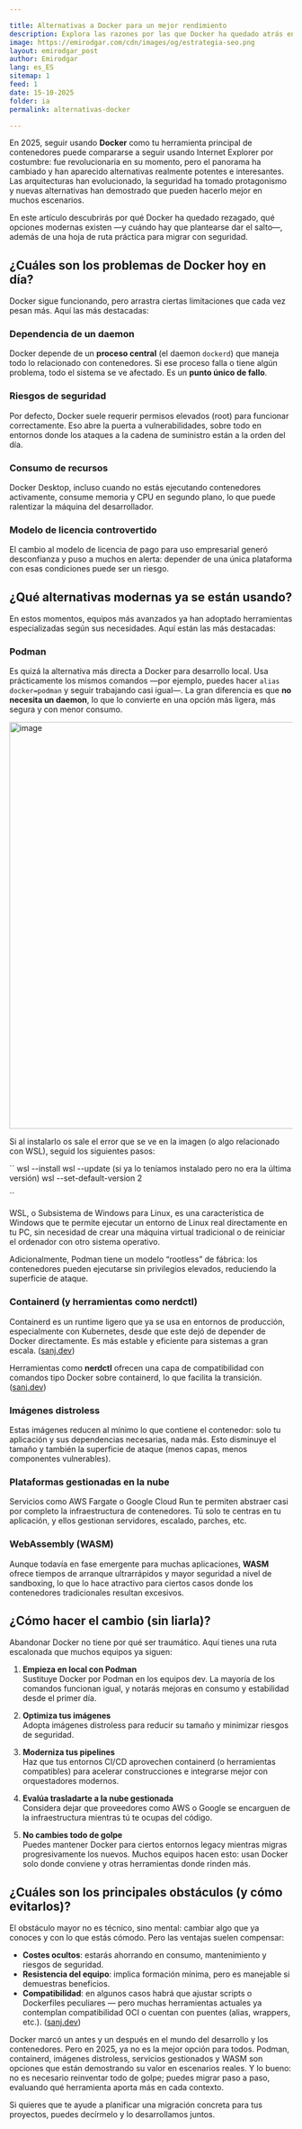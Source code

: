 ```yaml
---

title: Alternativas a Docker para un mejor rendimiento 
description: Explora las razones por las que Docker ha quedado atrás en 2025 y descubre las mejores alternativas modernas para contenedores y despliegues seguros.  
image: https://emirodgar.com/cdn/images/og/estrategia-seo.png  
layout: emirodgar_post  
author: Emirodgar  
lang: es_ES  
sitemap: 1  
feed: 1  
date: 15-10-2025  
folder: ia  
permalink: alternativas-docker  

---
```


En 2025, seguir usando **Docker** como tu herramienta principal de contenedores puede compararse a seguir usando Internet Explorer por costumbre: fue revolucionaria en su momento, pero el panorama ha cambiado y han aparecido alternativas realmente potentes e interesantes. Las arquitecturas han evolucionado, la seguridad ha tomado protagonismo y nuevas alternativas han demostrado que pueden hacerlo mejor en muchos escenarios.

En este artículo descubrirás por qué Docker ha quedado rezagado, qué opciones modernas existen —y cuándo hay que plantearse dar el salto—, además de una hoja de ruta práctica para migrar con seguridad.

## ¿Cuáles son los problemas de Docker hoy en día?

Docker sigue funcionando, pero arrastra ciertas limitaciones que cada vez pesan más. Aquí las más destacadas:

### Dependencia de un daemon

Docker depende de un **proceso central** (el daemon `dockerd`) que maneja todo lo relacionado con contenedores. Si ese proceso falla o tiene algún problema, todo el sistema se ve afectado. Es un **punto único de fallo**.

### Riesgos de seguridad

Por defecto, Docker suele requerir permisos elevados (root) para funcionar correctamente. Eso abre la puerta a vulnerabilidades, sobre todo en entornos donde los ataques a la cadena de suministro están a la orden del día.

### Consumo de recursos

Docker Desktop, incluso cuando no estás ejecutando contenedores activamente, consume memoria y CPU en segundo plano, lo que puede ralentizar la máquina del desarrollador.

### Modelo de licencia controvertido

El cambio al modelo de licencia de pago para uso empresarial generó desconfianza y puso a muchos en alerta: depender de una única plataforma con esas condiciones puede ser un riesgo.


## ¿Qué alternativas modernas ya se están usando?

En estos momentos, equipos más avanzados ya han adoptado herramientas especializadas según sus necesidades. Aquí están las más destacadas:

### Podman

Es quizá la alternativa más directa a Docker para desarrollo local. Usa prácticamente los mismos comandos —por ejemplo, puedes hacer `alias docker=podman` y seguir trabajando casi igual—. La gran diferencia es que **no necesita un daemon**, lo que lo convierte en una opción más ligera, más segura y con menor consumo. 

<img width="722" class="img-responsive" alt="image" src="https://github.com/user-attachments/assets/61d940c0-8d96-4679-967a-c0afd5500f64" />

Si al instalarlo os sale el error que se ve en la imagen (o algo relacionado con WSL), seguid los siguientes pasos:

``
wsl --install
wsl --update (si ya lo teníamos instalado pero no era la última versión)
wsl --set-default-version 2

``

WSL, o Subsistema de Windows para Linux, es una característica de Windows que te permite ejecutar un entorno de Linux real directamente en tu PC, sin necesidad de crear una máquina virtual tradicional o de reiniciar el ordenador con otro sistema operativo.

Adicionalmente, Podman tiene un modelo “rootless” de fábrica: los contenedores pueden ejecutarse sin privilegios elevados, reduciendo la superficie de ataque.

### Containerd (y herramientas como nerdctl)

Containerd es un runtime ligero que ya se usa en entornos de producción, especialmente con Kubernetes, desde que este dejó de depender de Docker directamente. Es más estable y eficiente para sistemas a gran escala. ([sanj.dev](https://sanj.dev/post/docker-vs-podman-comparison?utm_source=chatgpt.com))

Herramientas como **nerdctl** ofrecen una capa de compatibilidad con comandos tipo Docker sobre containerd, lo que facilita la transición. ([sanj.dev](https://sanj.dev/post/docker-vs-podman-comparison?utm_source=chatgpt.com))

### Imágenes distroless

Estas imágenes reducen al mínimo lo que contiene el contenedor: solo tu aplicación y sus dependencias necesarias, nada más. Esto disminuye el tamaño y también la superficie de ataque (menos capas, menos componentes vulnerables).

### Plataformas gestionadas en la nube

Servicios como AWS Fargate o Google Cloud Run te permiten abstraer casi por completo la infraestructura de contenedores. Tú solo te centras en tu aplicación, y ellos gestionan servidores, escalado, parches, etc.

### WebAssembly (WASM)

Aunque todavía en fase emergente para muchas aplicaciones, **WASM** ofrece tiempos de arranque ultrarrápidos y mayor seguridad a nivel de sandboxing, lo que lo hace atractivo para ciertos casos donde los contenedores tradicionales resultan excesivos.


## ¿Cómo hacer el cambio (sin liarla)?

Abandonar Docker no tiene por qué ser traumático. Aquí tienes una ruta escalonada que muchos equipos ya siguen:

1. **Empieza en local con Podman**  
   Sustituye Docker por Podman en los equipos dev. La mayoría de los comandos funcionan igual, y notarás mejoras en consumo y estabilidad desde el primer día.

2. **Optimiza tus imágenes**  
   Adopta imágenes distroless para reducir su tamaño y minimizar riesgos de seguridad.

3. **Moderniza tus pipelines**  
   Haz que tus entornos CI/CD aprovechen containerd (o herramientas compatibles) para acelerar construcciones e integrarse mejor con orquestadores modernos.

4. **Evalúa trasladarte a la nube gestionada**  
   Considera dejar que proveedores como AWS o Google se encarguen de la infraestructura mientras tú te ocupas del código.

5. **No cambies todo de golpe**  
   Puedes mantener Docker para ciertos entornos legacy mientras migras progresivamente los nuevos. Muchos equipos hacen esto: usan Docker solo donde conviene y otras herramientas donde rinden más. 


## ¿Cuáles son los principales obstáculos (y cómo evitarlos)?

El obstáculo mayor no es técnico, sino mental: cambiar algo que ya conoces y con lo que estás cómodo. Pero las ventajas suelen compensar:

- **Costes ocultos**: estarás ahorrando en consumo, mantenimiento y riesgos de seguridad.  
- **Resistencia del equipo**: implica formación mínima, pero es manejable si demuestras beneficios.  
- **Compatibilidad**: en algunos casos habrá que ajustar scripts o Dockerfiles peculiares — pero muchas herramientas actuales ya contemplan compatibilidad OCI o cuentan con puentes (alias, wrappers, etc.). ([sanj.dev](https://sanj.dev/post/docker-vs-podman-comparison?utm_source=chatgpt.com))

Docker marcó un antes y un después en el mundo del desarrollo y los contenedores. Pero en 2025, ya no es la mejor opción para todos. 
Podman, containerd, imágenes distroless, servicios gestionados y WASM son opciones que están demostrando su valor en escenarios reales. Y lo bueno: no es necesario reinventar todo de golpe; puedes migrar paso a paso, evaluando qué herramienta aporta más en cada contexto.

Si quieres que te ayude a planificar una migración concreta para tus proyectos, puedes decírmelo y lo desarrollamos juntos.
